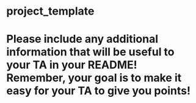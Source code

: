 # project_template
# Please include any additional information that will be useful to your TA in your README! Remember, your goal is to make it easy for your TA to give you points!
